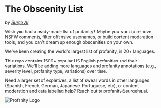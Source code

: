 # The Obscenity List
*by [Surge AI](https://www.surgehq.ai)*

Wish you had a ready-made list of profanity? Maybe you want to remove NSFW comments, filter offensive usernames, or build content moderation tools, and you can't dream up enough obscenities on your own.

We've been creating the world's largest list of profanity, in 20+ languages.

This repo contains 1500+ popular US English profanities and their variations. We'll be adding more languages and profanity annotations (e.g., severity level, profanity type, variations) over time.

Need a larger set of expletives, a list of swear words in other languages (Spanish, French, German, Japanese, Portuguese, etc), or content moderation and data labeling help? Reach out to profanity@surgehq.ai.

![Profanity Logo](https://github.com/surge-ai/profanity/blob/main/logo.png)
